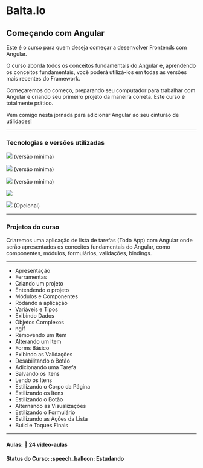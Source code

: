 <h1>Balta.Io</h1>
<h2>Começando com Angular</h2>

<p>Este é o curso para quem deseja começar a desenvolver Frontends com Angular.</p>

<p>O curso aborda todos os conceitos fundamentais do Angular e, aprendendo os conceitos fundamentais, você poderá utilizá-los em todas as versões mais recentes do Framework.</p>

<p>Começaremos do começo, preparando seu computador para trabalhar com Angular e criando seu primeiro projeto da maneira correta. Este curso é totalmente prático.</p>

<p>Vem comigo nesta jornada para adicionar Angular ao seu cinturão de utilidades!</p>

<hr>

<h3>Tecnologias e versões utilizadas</h3>

<p>
  <img src="https://badgen.net/npm/node/next">
  (versão mínima)
</p>
<p>
  <img src="https://badgen.net/npm/v/@babel/core">
  (versão mínima)
</p>
<p>
  <img src="https://badgen.net/badge/Angular/CLI%207.2.2/core">
  (versão mínima)
</p>
<p>
  <img src="https://badgen.net/badge/icon/visualstudio/red?icon=visualstudio&label/red">
</p>
<p>
  <img src="https://badgen.net/badge/Terminal/Hyper/purple">
  (Opcional)
</p>


<hr>

<h3>Projetos do curso</h3>

<p>Criaremos uma aplicação de lista de tarefas (Todo App) com Angular onde serão apresentados os conceitos fundamentais do Angular, como componentes, módulos, formulários, validações, bindings.</p>

<hr>

 <ul>
   <li>Apresentação</li>
   <li>Ferramentas</li>
   <li>Criando um projeto</li>
   <li>Entendendo o projeto</li>
   <li>Módulos e Componentes</li>
   <li>Rodando a aplicação</li>
   <li>Variáveis e Tipos</li>
   <li>Exibindo Dados</li>
   <li>Objetos Complexos</li>
   <li>ngIf</li>
   <li>Removendo um Item</li>
   <li>Alterando um Item</li>
   <li>Forms Básico</li>
   <li>Exibindo as Validações</li>
   <li>Desabilitando o Botão</li>
   <li>Adicionando uma Tarefa</li>
   <li>Salvando os Itens</li>
   <li>Lendo os Itens</li>
   <li>Estilizando o Corpo da Página</li>
   <li>Estilizando os Itens</li>
   <li>Estilizando o Botão</li>
   <li>Alternando as Visualizações</li>
   <li>Estilizando o Formulário</li>
   <li>Estilizando as Ações da Lista</li>
   <li>Build e Toques Finais</li>
 </ul>

<hr>

<h4><b>Aulas:</b> 📼 24 video-aulas</h4>
<h4><b>Status do Curso:</b> :speech_balloon: Estudando</h4>
